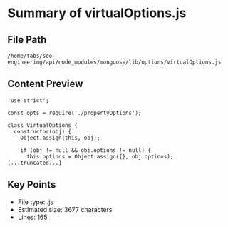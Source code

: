 # Summary of virtualOptions.js
  
## File Path
`/home/tabs/seo-engineering/api/node_modules/mongoose/lib/options/virtualOptions.js`

## Content Preview
```
'use strict';

const opts = require('./propertyOptions');

class VirtualOptions {
  constructor(obj) {
    Object.assign(this, obj);

    if (obj != null && obj.options != null) {
      this.options = Object.assign({}, obj.options);
[...truncated...]
```

## Key Points
- File type: .js
- Estimated size: 3677 characters
- Lines: 165
